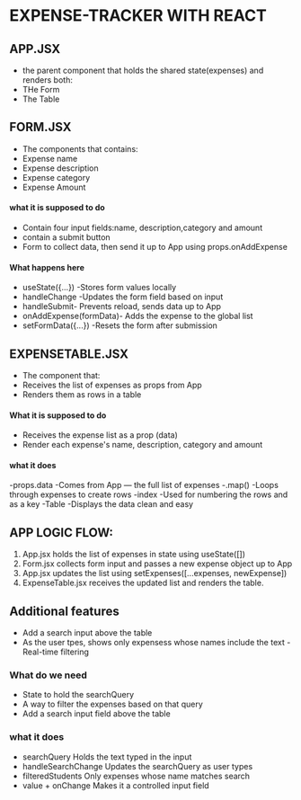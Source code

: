 # EXPENSE-TRACKER WITH REACT

## APP.JSX

- the parent component that holds the shared state(expenses) and renders both:
- THe Form
- The Table

## FORM.JSX

- The components that contains:
- Expense name
- Expense description
- Expense category
- Expense Amount

#### what it is supposed to do

- Contain four input fields:name, description,category and amount
- contain a submit button
- Form to collect data, then send it up to App using props.onAddExpense

#### What happens here

- useState({...}) -Stores form values locally
- handleChange -Updates the form field based on input
- handleSubmit- Prevents reload, sends data up to App
- onAddExpense(formData)- Adds the expense to the global list
- setFormData({...}) -Resets the form after submission

## EXPENSETABLE.JSX

- The component that:
- Receives the list of expenses as props from App
- Renders them as rows in a table

#### What it is supposed to do

- Receives the expense list as a prop (data)
- Render each expense's name, description, category and amount

#### what it does

-props.data -Comes from App — the full list of expenses
-.map() -Loops through expenses to create rows
-index -Used for numbering the rows and as a key
-Table -Displays the data clean and easy

## APP LOGIC FLOW:

1. App.jsx holds the list of expenses in state using useState([])
2. Form.jsx collects form input and passes a new expense object up to App
3. App.jsx updates the list using setExpenses([...expenses, newExpense])
4. ExpenseTable.jsx receives the updated list and renders the table.

## Additional features

- Add a search input above the table
- As the user tpes, shows only expensess whose names include the text
  -Real-time filtering

### What do we need

- State to hold the searchQuery
- A way to filter the expenses based on that query
- Add a search input field above the table

### what it does

- searchQuery Holds the text typed in the input
- handleSearchChange Updates the searchQuery as user types
- filteredStudents Only expenses whose name matches search
- value + onChange Makes it a controlled input field
